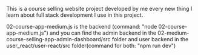 This is a course selling website project developed by me every new thing I learn about full stack development I use in this project.

02-course-app-medium.js is the backend (command: "node 02-course-app-medium.js")
and you can find the admin backend in the 02-medium-course-selling-app-admin-dashboard/src folder and user backend in the user_react/user-react/src folder(command for both: "npm run dev")
